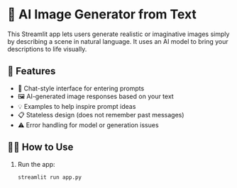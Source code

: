 # 🎨 AI Image Generator from Text

This Streamlit app lets users generate realistic or imaginative images simply by describing a scene in natural language. It uses an AI model to bring your descriptions to life visually.

## 📌 Features

- 💬 Chat-style interface for entering prompts
- 🖼️ AI-generated image responses based on your text
- 💡 Examples to help inspire prompt ideas
- 📋 Stateless design (does not remember past messages)
- ⚠️ Error handling for model or generation issues

## 🧑‍💻 How to Use

1. Run the app:
   ```bash
   streamlit run app.py

